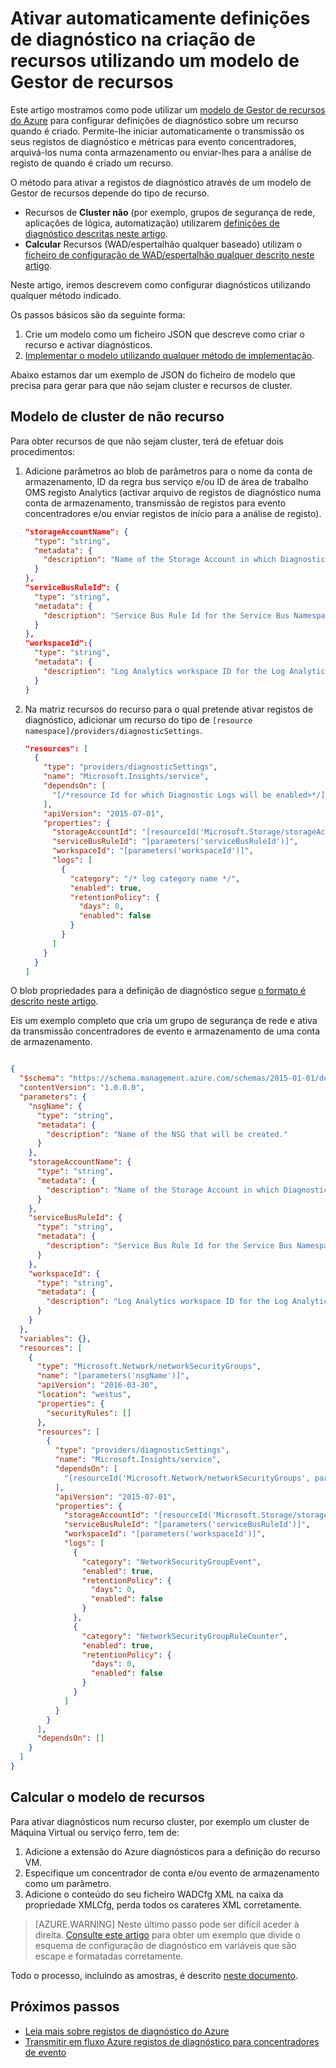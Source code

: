 <properties
    pageTitle="Activar automaticamente definições de diagnóstico através de um modelo de Gestor de recursos | Microsoft Azure"
    description="Saiba como utilizar um modelo de Gestor de recursos para criar as definições de diagnóstico permitem-lhe transmitir em fluxo os registos de diagnóstico para evento concentradores ou armazená-los numa conta de armazenamento."
    authors="johnkemnetz"
    manager="rboucher"
    editor=""
    services="monitoring-and-diagnostics"
    documentationCenter="monitoring-and-diagnostics"/>

<tags
    ms.service="monitoring-and-diagnostics"
    ms.workload="na"
    ms.tgt_pltfrm="na"
    ms.devlang="na"
    ms.topic="article"
    ms.date="09/26/2016"
    ms.author="johnkem"/>

# <a name="automatically-enable-diagnostic-settings-at-resource-creation-using-a-resource-manager-template"></a>Ativar automaticamente definições de diagnóstico na criação de recursos utilizando um modelo de Gestor de recursos
Este artigo mostramos como pode utilizar um [modelo de Gestor de recursos do Azure](../resource-group-authoring-templates.md) para configurar definições de diagnóstico sobre um recurso quando é criado. Permite-lhe iniciar automaticamente o transmissão os seus registos de diagnóstico e métricas para evento concentradores, arquivá-los numa conta armazenamento ou enviar-lhes para a análise de registo de quando é criado um recurso.

O método para ativar a registos de diagnóstico através de um modelo de Gestor de recursos depende do tipo de recurso.

- Recursos de **Cluster não** (por exemplo, grupos de segurança de rede, aplicações de lógica, automatização) utilizarem [definições de diagnóstico descritas neste artigo](./monitoring-overview-of-diagnostic-logs.md#diagnostic-settings).
- **Calcular** Recursos (WAD/espertalhão qualquer baseado) utilizam o [ficheiro de configuração de WAD/espertalhão qualquer descrito neste artigo](../vs-azure-tools-diagnostics-for-cloud-services-and-virtual-machines.md).

Neste artigo, iremos descrevem como configurar diagnósticos utilizando qualquer método indicado.

Os passos básicos são da seguinte forma:

1. Crie um modelo como um ficheiro JSON que descreve como criar o recurso e activar diagnósticos.
2. [Implementar o modelo utilizando qualquer método de implementação](../resource-group-template-deploy.md).

Abaixo estamos dar um exemplo de JSON do ficheiro de modelo que precisa para gerar para que não sejam cluster e recursos de cluster.

## <a name="non-compute-resource-template"></a>Modelo de cluster de não recurso
Para obter recursos de que não sejam cluster, terá de efetuar dois procedimentos:

1. Adicione parâmetros ao blob de parâmetros para o nome da conta de armazenamento, ID da regra bus serviço e/ou ID de área de trabalho OMS registo Analytics (activar arquivo de registos de diagnóstico numa conta de armazenamento, transmissão de registos para evento concentradores e/ou enviar registos de início para a análise de registo).

    ```json
    "storageAccountName": {
      "type": "string",
      "metadata": {
        "description": "Name of the Storage Account in which Diagnostic Logs should be saved."
      }
    },
    "serviceBusRuleId": {
      "type": "string",
      "metadata": {
        "description": "Service Bus Rule Id for the Service Bus Namespace in which the Event Hub should be created or streamed to."
      }
    },
    "workspaceId":{
      "type": "string",
      "metadata": {
        "description": "Log Analytics workspace ID for the Log Analytics workspace to which logs will be sent."
      }
    }
    ```
2. Na matriz recursos do recurso para o qual pretende ativar registos de diagnóstico, adicionar um recurso do tipo de `[resource namespace]/providers/diagnosticSettings`.

    ```json
    "resources": [
      {
        "type": "providers/diagnosticSettings",
        "name": "Microsoft.Insights/service",
        "dependsOn": [
          "[/*resource Id for which Diagnostic Logs will be enabled>*/]"
        ],
        "apiVersion": "2015-07-01",
        "properties": {
          "storageAccountId": "[resourceId('Microsoft.Storage/storageAccounts', parameters('storageAccountName'))]",
          "serviceBusRuleId": "[parameters('serviceBusRuleId')]",
          "workspaceId": "[parameters('workspaceId')]",
          "logs": [ 
            {
              "category": "/* log category name */",
              "enabled": true,
              "retentionPolicy": {
                "days": 0,
                "enabled": false
              }
            }
          ]
        }
      }
    ]
    ```

O blob propriedades para a definição de diagnóstico segue [o formato é descrito neste artigo](https://msdn.microsoft.com/library/azure/dn931931.aspx).

Eis um exemplo completo que cria um grupo de segurança de rede e ativa da transmissão concentradores de evento e armazenamento de uma conta de armazenamento.

```json

{
  "$schema": "https://schema.management.azure.com/schemas/2015-01-01/deploymentTemplate.json#",
  "contentVersion": "1.0.0.0",
  "parameters": {
    "nsgName": {
      "type": "string",
      "metadata": {
        "description": "Name of the NSG that will be created."
      }
    },
    "storageAccountName": {
      "type": "string",
      "metadata": {
        "description": "Name of the Storage Account in which Diagnostic Logs should be saved."
      }
    },
    "serviceBusRuleId": {
      "type": "string",
      "metadata": {
        "description": "Service Bus Rule Id for the Service Bus Namespace in which the Event Hub should be created or streamed to."
      }
    },
    "workspaceId": {
      "type": "string",
      "metadata": {
        "description": "Log Analytics workspace ID for the Log Analytics workspace to which logs will be sent."
      }
    }
  },
  "variables": {},
  "resources": [
    {
      "type": "Microsoft.Network/networkSecurityGroups",
      "name": "[parameters('nsgName')]",
      "apiVersion": "2016-03-30",
      "location": "westus",
      "properties": {
        "securityRules": []
      },
      "resources": [
        {
          "type": "providers/diagnosticSettings",
          "name": "Microsoft.Insights/service",
          "dependsOn": [
            "[resourceId('Microsoft.Network/networkSecurityGroups', parameters('nsgName'))]"
          ],
          "apiVersion": "2015-07-01",
          "properties": {
            "storageAccountId": "[resourceId('Microsoft.Storage/storageAccounts', parameters('storageAccountName'))]",
            "serviceBusRuleId": "[parameters('serviceBusRuleId')]",
            "workspaceId": "[parameters('workspaceId')]",
            "logs": [
              {
                "category": "NetworkSecurityGroupEvent",
                "enabled": true,
                "retentionPolicy": {
                  "days": 0,
                  "enabled": false
                }
              },
              {
                "category": "NetworkSecurityGroupRuleCounter",
                "enabled": true,
                "retentionPolicy": {
                  "days": 0,
                  "enabled": false
                }
              }
            ]
          }
        }
      ],
      "dependsOn": []
    }
  ]
}

```

## <a name="compute-resource-template"></a>Calcular o modelo de recursos
Para ativar diagnósticos num recurso cluster, por exemplo um cluster de Máquina Virtual ou serviço ferro, tem de:

1. Adicione a extensão do Azure diagnósticos para a definição do recurso VM.
2. Especifique um concentrador de conta e/ou evento de armazenamento como um parâmetro.
3. Adicione o conteúdo do seu ficheiro WADCfg XML na caixa da propriedade XMLCfg, perda todos os carateres XML corretamente.

> [AZURE.WARNING] Neste último passo pode ser difícil aceder à direita. [Consulte este artigo](../virtual-machines/virtual-machines-windows-extensions-diagnostics-template.md#diagnostics-configuration-variables) para obter um exemplo que divide o esquema de configuração de diagnóstico em variáveis que são escape e formatadas corretamente.

Todo o processo, incluindo as amostras, é descrito [neste documento](../virtual-machines/virtual-machines-windows-extensions-diagnostics-template.md).


## <a name="next-steps"></a>Próximos passos
- [Leia mais sobre registos de diagnóstico do Azure](./monitoring-overview-of-diagnostic-logs.md)
- [Transmitir em fluxo Azure registos de diagnóstico para concentradores de evento](./monitoring-stream-diagnostic-logs-to-event-hubs.md)
